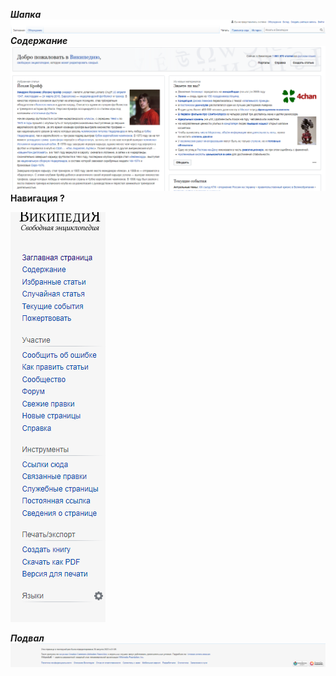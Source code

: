 ___Шапка___
![](/Wiki_/Header.png)
*__Содержание__*
![](/Wiki_/Content.png)
__Навигация ?__

![](/Wiki_/Nav.png)

___Подвал___
![](/Wiki_/Footer.png)